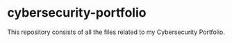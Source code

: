 # cybersecurity-portfolio
This repository consists of all the files related to my Cybersecurity Portfolio.
